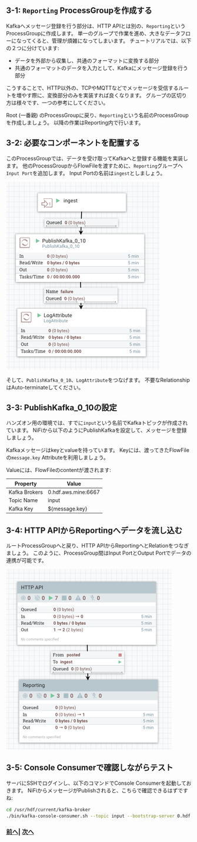 ## 3-1: `Reporting` ProcessGroupを作成する

Kafkaへメッセージ登録を行う部分は、HTTP APIとは別の、`Reporting`というProcessGroupに作成します。
単一のグループで作業を進め、大きなデータフローになってくると、管理が煩雑になってしまいます。
チュートリアルでは、以下の２つに分けています:

- データを外部から収集し、共通のフォーマットに変換する部分
- 共通のフォーマットのデータを入力として、Kafkaにメッセージ登録を行う部分

こうすることで、HTTP以外の、TCPやMQTTなどでメッセージを受信するルートを増やす際に、変換部分のみを実装すれば良くなります。
グループの区切り方は様々です、一つの参考にしてください。

Root (一番親) のProcessGroupに戻り、`Reporting`という名前のProcessGroupを作成しましょう。
以降の作業はReporting内で行います。

## 3-2: 必要なコンポーネントを配置する

このProcessGroupでは、データを受け取ってKafkaへと登録する機能を実装します。
他のProcessGroupからFlowFileを渡すために、`Reporting`グループへ`Input Port`を追加します。
Input Portの名前は`ingest`としましょう。

![](https://github.com/ijokarumawak/hdf-tutorials-ja/blob/master/images/nifi/publish-kafka/flow.png)

そして、`PublishKafka_0_10`、`LogAttribute`をつなげます。
不要なRelationshipはAuto-terminateしてください。

## 3-3: PublishKafka_0_10の設定

ハンズオン用の環境では、すでに`input`という名前でKafkaトピックが作成されています。
NiFiから以下のようにPublishKafkaを設定して、メッセージを登録しましょう。

Kafkaメッセージはkeyとvalueを持っています。
Keyには、渡ってきたFlowFileの`message.key` Attributeを利用しましょう。

Valueには、FlowFileのcontentが渡されます:

| Property | Value |
|----------|-------|
| Kafka Brokers | 0.hdf.aws.mine:6667 |
| Topic Name | input |
| Kafka Key | ${message.key} |

## 3-4: HTTP APIからReportingへデータを流し込む

ルートProcessGroupへと戻り、HTTP APIからReportingへとRelationをつなぎましょう。
このように、ProcessGroup間はInput PortとOutput Portでデータの連携が可能です。

![](https://github.com/ijokarumawak/hdf-tutorials-ja/blob/master/images/nifi/publish-kafka/http-api-to-reporting.png)

## 3-5: Console Consumerで確認しながらテスト

サーバにSSHでログインし、以下のコマンドでConsole Consumerを起動しておきます。
NiFiからメッセージがPublishされると、こちらで確認できるはずですね:

```bash
cd /usr/hdf/current/kafka-broker
./bin/kafka-console-consumer.sh --topic input --bootstrap-server 0.hdf.aws.mine:6667 --new-consumer
```

### [前へ](tutorials-2.md)| [次へ](tutorials-4.md)
